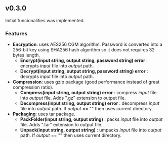 ## v0.3.0
Initial funcionalities was implemented.
### Features
* **Encryption**: uses AES256 CGM algorithm. Password is converted into a 256-bit key using SHA256 hash algorithm so it does not requires 32 bytes length.
    * **Encrypt(input string, output string, password string) error** : encrypts *input* file into *output* path.
    * **Decrypt(input string, output string, password string) error** : decrypts *input* file into *output* path.
* **Compression**: uses gzip package (good performance instead of great compression ratio).
    * **Compress(input string, output string) error** : compress *input* file into *output* file. Adds ".gz" extension to output file.
    * **Decompress(input string, output string) error** : decompress *input* file into *output* path. If *output* == "" then uses current directory.
* **Packaging**: uses tar package.
    * **PackFolder(input string, output string)** : packs *input* file into *output* file. Adds ".tar" extension to output file.
    * **Unpack(input string, output string)** : umpacks *input* file into *output* path. If *output* == "" then uses current directory.

